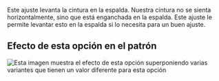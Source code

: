 Este ajuste levanta la cintura en la espalda. Nuestra cintura no se sienta horizontalmente, sino que está enganchada en la espalda. Este ajuste le permite levantar esto en la espalda si lo necesita para un buen ajuste.

## Efecto de esta opción en el patrón

![Esta imagen muestra el efecto de esta opción superponiendo varias variantes que tienen un valor diferente para esta opción](waralee_backraise_sample.svg "Efecto de esta opción en el patrón")
